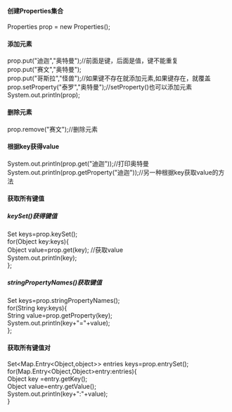 #### 创建Properties集合
Properties prop = new Properties();
#### 添加元素
prop.put("迪迦","奥特曼");//前面是键，后面是值，键不能重复  
prop.put("赛文","奥特曼");  
prop.put("哥斯拉","怪兽");//如果键不存在就添加元素,如果键存在，就覆盖
prop.setProperty("泰罗","奥特曼");//setProperty()也可以添加元素  
System.out.println(prop);  
#### 删除元素
prop.remove("赛文");//删除元素
#### 根据key获得value
System.out.println(prop.get("迪迦"));//打印奥特曼
System.out.println(prop.getProperty("迪迦"));//另一种根据key获取value的方法
#### 获取所有键值
##### keySet()获得键值
Set<Object> keys=prop.keySet();    
for(Object key:keys){  
   Object value=prop.get(key);  //获取value  
   System.out.println(key);  
};
##### stringPropertyNames()获取键值
Set<String> keys=prop.stringPropertyNames();  
for(String key:keys){    
   String value=prop.getProperty(key);  
   System.out.println(key+"="+value);  
};  
#### 获取所有键值对
Set<Map.Entry<Object,object>> entries keys=prop.entrySet();      
for(Map.Entry<Object,Object>entry:entries){    
   Object key =entry.getKey();   
   Object value=entry.getValue();  
   System.out.println(key+":"+value);    
} 



